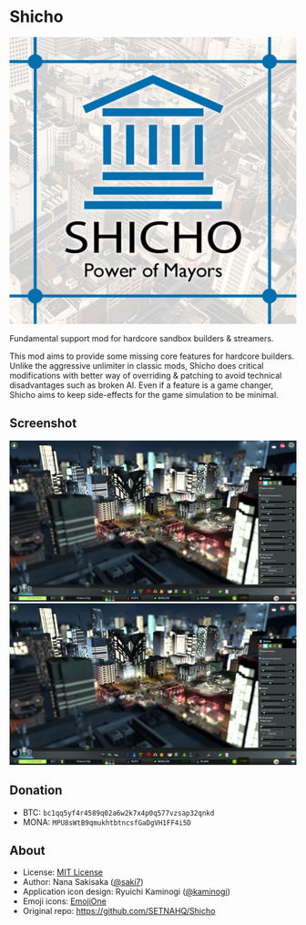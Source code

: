 # Shicho

![Shicho](https://github.com/SETNAHQ/Shicho/raw/master/img/shicho_thm.png)

Fundamental support mod for hardcore sandbox builders & streamers.

This mod aims to provide some missing core features for hardcore builders. Unlike the aggressive unlimiter in classic mods, Shicho does critical modifications with better way of overriding & patching to avoid technical disadvantages such as broken AI. Even if a feature is a game changer, Shicho aims to keep side-effects for the game simulation to be minimal.


## Screenshot

![Depth of field sample 1](https://github.com/SETNAHQ/Shicho/raw/master/img/PreviewImage5.png)
![Depth of field sample 2](https://github.com/SETNAHQ/Shicho/raw/master/img/PreviewImage5.png)

## Donation

- BTC: `bc1qq5yf4r4589q02a6w2k7x4p0q577vzsap32qnkd`
- MONA: `MPU8sWtB9qmukhtbtncsfGaDgVH1FF4i5D`

## About

- License: [MIT License](LICENSE)
- Author: Nana Sakisaka ([@saki7](https://github.com/saki7))
- Application icon design: Ryuichi Kaminogi ([@kaminogi](https://github.com/kaminogi))
- Emoji icons: [EmojiOne](https://www.emojione.com)
- Original repo: <https://github.com/SETNAHQ/Shicho>

